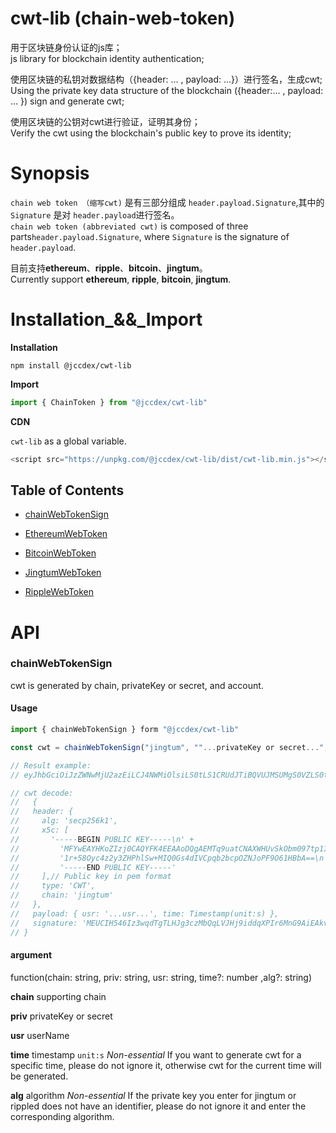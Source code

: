 # cwt-lib (chain-web-token)

用于区块链身份认证的js库；  
js library for blockchain identity authentication;  

使用区块链的私钥对数据结构（{header: ... , payload: ...}）进行签名，生成cwt;  
Using the private key data structure of the blockchain ({header:... , payload: ... }) sign and generate cwt;  

使用区块链的公钥对cwt进行验证，证明其身份；  
Verify the cwt using the blockchain's public key to prove its identity;  

Synopsis
=========
`chain web token （缩写cwt)` 是有三部分组成 ` header.payload.Signature `,其中的 `Signature` 是对 ` header.payload `进行签名。  
`chain web token (abbreviated cwt)` is composed of three parts` header.payload.Signature `, where ` Signature ` is the signature of `header.payload`.

目前支持**ethereum**、**ripple**、**bitcoin**、**jingtum**。  
Currently support **ethereum**, **ripple**, **bitcoin**, **jingtum**.

Installation_&&_Import
======================
**Installation**

```shell
npm install @jccdex/cwt-lib
```

**Import**

```javascript
import { ChainToken } from "@jccdex/cwt-lib"
```

**CDN**

`cwt-lib` as a global variable.

```javascript
<script src="https://unpkg.com/@jccdex/cwt-lib/dist/cwt-lib.min.js"></script>
```

## Table of Contents

- [chainWebTokenSign](#api)

- [EthereumWebToken](https://github.com/JCCDex/cwt-lib/blob/master/docs/EthereumWebToken.md)

- [BitcoinWebToken](https://github.com/JCCDex/cwt-lib/blob/master/docs/BitcoinWebToken.md)

- [JingtumWebToken](https://github.com/JCCDex/cwt-lib/blob/master/docs/JingtumWebToken.md)

- [RippleWebToken](https://github.com/JCCDex/cwt-lib/blob/master/docs/RippleWebToken.md)

API
====

### chainWebTokenSign
cwt is generated by chain, privateKey or secret, and account.  

#### Usage

```javascript
import { chainWebTokenSign } form "@jccdex/cwt-lib"

const cwt = chainWebTokenSign("jingtum", ""...privateKey or secret...", "...usr...");

// Result example:
// eyJhbGciOiJzZWNwMjU2azEiLCJ4NWMiOlsiLS0tLS1CRUdJTiBQVUJMSUMgS0VZLS0tLS1cbk1GWXdFQVlIS29aSXpqMENBUVlGSzRFRUFBb0RRZ0FFTVRxOXVhdENOQVhXSFV2U2tPYm0wOTd0cDFJVVAyZVJcbjFyKzU4T3ljNHoyeTNaSFBobFN3K01JUTBHczRkSVZDcHFiMmJjcE9aTkpvUEY5TzYxSEJiQT09XG4tLS0tLUVORCBQVUJMSUMgS0VZLS0tLS0iXSwidHlwZSI6IkNXVCIsImNoYWluIjoiamluZ3R1bSJ9.eyJ1c3IiOiJqaW5ndHVtX3NlY3AyNTZrMSIsInRpbWUiOjEyMzQ1Nn0.MEUCIH546Iz3wqdTgTLHJg3czMbQqLVJHj9iddqXPIr6MnG9AiEAkvKelTLl-ZWvCNJ9O8rWHhksuggz_jgg8wEM44mf9xk

// cwt decode:
//   {
//   header: {
//     alg: 'secp256k1',
//     x5c: [
//       '-----BEGIN PUBLIC KEY-----\n' +
//         'MFYwEAYHKoZIzj0CAQYFK4EEAAoDQgAEMTq9uatCNAXWHUvSkObm097tp1IUP2eR\n' +
//         '1r+58Oyc4z2y3ZHPhlSw+MIQ0Gs4dIVCpqb2bcpOZNJoPF9O61HBbA==\n' +
//         '-----END PUBLIC KEY-----'
//     ],// Public key in pem format
//     type: 'CWT',
//     chain: 'jingtum'
//   },
//   payload: { usr: '...usr...', time: Timestamp(unit:s) },
//   signature: 'MEUCIH546Iz3wqdTgTLHJg3czMbQqLVJHj9iddqXPIr6MnG9AiEAkvKelTLl-ZWvCNJ9O8rWHhksuggz_jgg8wEM44mf9xk'
// }

```

#### argument

function(chain: string, priv: string, usr: string, time?: number ,alg?: string)  

**chain** supporting chain

**priv** privateKey or secret  

**usr** userName

**time** timestamp `unit:s` *Non-essential* If you want to generate cwt for a specific time, please do not ignore it, otherwise cwt for the current time will be generated.  

**alg** algorithm *Non-essential* If the private key you enter for jingtum or rippled does not have an identifier, please do not ignore it and enter the corresponding algorithm.


<br>